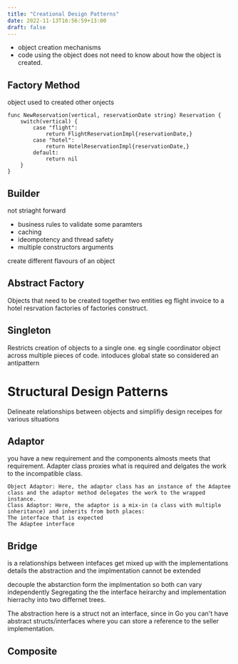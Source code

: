 ```yaml
---
title: "Creational Design Patterns"
date: 2022-11-13T16:56:59+13:00
draft: false
---
```


- object creation mechanisms
- code using the object does not need to know about how the object is created.

## Factory Method
object used to created other onjects

```
func NewReservation(vertical, reservationDate string) Reservation {
    switch(vertical) {
        case "flight":
            return FlightReservationImpl{reservationDate,}
        case "hotel":
            return HotelReservationImpl{reservationDate,}
        default:
            return nil
    }   
}
```

## Builder
not striaght forward
- business rules to validate some paramters
- caching
- ideompotency and thread safety
- multiple constructors arguments

create different flavours of an object 

## Abstract Factory
Objects that need to be created together
two entities eg flight invoice to a hotel resrvation 
factories of factories construct.

## Singleton
Restricts creation of objects to a single one.
eg single coordinator object across multiple pieces of code.
intoduces global state so considered an antipattern

# Structural Design Patterns
Delineate relationships between objects and simplifiy design
receipes for various situations

## Adaptor
you have a new requirement and the components almosts meets that requirement.
Adapter class proxies what is required and delgates the work to the incompatible class.

```
Object Adaptor: Here, the adaptor class has an instance of the Adaptee class and the adaptor method delegates the work to the wrapped instance.
Class Adaptor: Here, the adaptor is a mix-in (a class with multiple inheritance) and inherits from both places:
The interface that is expected
The Adaptee interface
```

## Bridge

is a relationships between intefaces get mixed up with the implementations details
the abstraction and the implmentation cannot be extended

decouple the abstarction form the implmentation so both can vary independently
Segregating the the interface heirarchy and implementation hierrachy into two differnet trees.

The abstraction here is a struct not an interface, since in Go you can't have abstract structs/interfaces where you can store a reference to the seller implementation.

## Composite 

